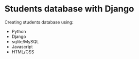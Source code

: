 # Students database with Django

Creating students database using:
- Python
- Django
- sqlite/MySQL
- Javascript
- HTML/CSS
